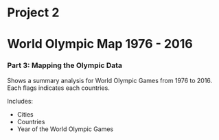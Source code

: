 # Project 2 
# World Olympic Map 1976 - 2016
### Part 3: Mapping the Olympic Data

Shows a summary analysis for World Olympic Games from 1976 to 2016. 
Each flags indicates each countries. 

Includes: 
* Cities
* Countries
* Year of the World Olympic Games 